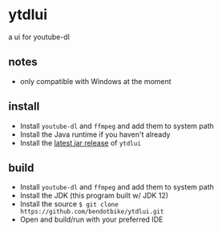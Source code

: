 # ytdlui
a ui for youtube-dl

## notes
- only compatible with Windows at the moment

## install
- Install ```youtube-dl``` and ```ffmpeg``` and add them to system path
- Install the Java runtime if you haven't already
- Install the [latest jar release](https://github.com/bendotbike/ytdlui/releases/latest) of ```ytdlui```

## build
- Install ```youtube-dl``` and ```ffmpeg``` and add them to system path
- Install the JDK (this program built w/ JDK 12)
- Install the source ```$ git clone https://github.com/bendotbike/ytdlui.git```
- Open and build/run with your preferred IDE
